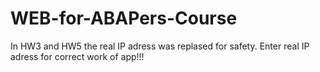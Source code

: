 # WEB-for-ABAPers-Course
In HW3 and HW5 the real IP adress was replased for safety.  Enter real IP adress for correct work of app!!! 
